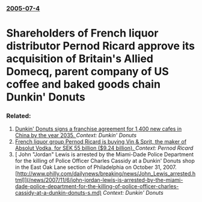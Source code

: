 ### [2005-07-4](/news/2005/07/4/index.md)

#  Shareholders of French liquor distributor Pernod Ricard approve its acquisition of Britain's Allied Domecq, parent company of US coffee and baked goods chain Dunkin' Donuts




### Related:

1. [Dunkin' Donuts signs a franchise agreement for 1,400 new cafes in China by the year 2035. ](/news/2015/01/8/dunkin-donuts-signs-a-franchise-agreement-for-1-400-new-cafes-in-china-by-the-year-2035.md) _Context: Dunkin' Donuts_
2. [ French liquor group Pernod Ricard is buying Vin & Sprit, the maker of Absolut Vodka, for SEK 55 billion ($9.24 billion). ](/news/2008/03/31/french-liquor-group-pernod-ricard-is-buying-vin-sprit-the-maker-of-absolut-vodka-for-sek-55-billion-9-24-billion.md) _Context: Pernod Ricard_
3. [ John "Jordan" Lewis is arrested by the Miami-Dade Police Department for the killing of Police Officer Charles Cassidy at a Dunkin' Donuts shop in the East Oak Lane section of Philadelphia on October 31, 2007. [http://www.philly.com/dailynews/breaking/news/John_Lewis_arrested.html]](/news/2007/11/6/john-jordan-lewis-is-arrested-by-the-miami-dade-police-department-for-the-killing-of-police-officer-charles-cassidy-at-a-dunkin-donuts-s.md) _Context: Dunkin' Donuts_
